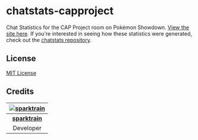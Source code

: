# chatstats-capproject

Chat Statistics for the CAP Project room on Pokémon Showdown. [View the site here](https://sparktrain.github.io/chatstats-capproject/). If you're interested in seeing how these statistics were generated, check out the [chatstats repository](https://github.com/sparktrain/chatstats).

## License

[MIT License](https://github.com/sparktrain/chatstats-capproject/blob/master/LICENSE)

## Credits

[![sparktrain](https://avatars2.githubusercontent.com/u/7269774?v=3&s=120)](http://creaturephil.github.io)|
:-:|
[**sparktrain**](https://github.com/sparktrain)|
Developer|
